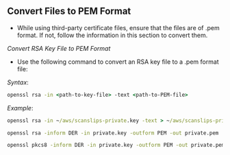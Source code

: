 Convert Files to PEM Format
---

* While using third-party certificate files, ensure that the files are of .pem format. If not, follow the information in this section to convert them.

_Convert RSA Key File to PEM Format_

* Use the following command to convert an RSA key file to a .pem format file:

_Syntax_:

```cmd
openssl rsa -in <path-to-key-file> -text <path-to-PEM-file>
```
_Example_:

```cmd
openssl rsa -in ~/aws/scanslips-private.key -text > ~/aws/scanslips-private.pem
```

```bash
openssl rsa -inform DER -in private.key -outform PEM -out private.pem
```
```bash
openssl pkcs8 -inform DER -in private.key -outform PEM -out private.pem
```
